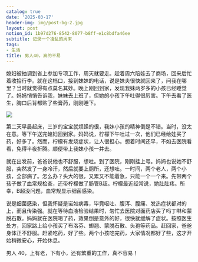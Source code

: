 ```yaml
---
catalog: true
date: '2025-03-17'
header-img: img/post-bg-2.jpg
layout: post
notion_id: 1b97d276-8542-8077-b8ff-e1c8bdfa46ee
subtitle: 记录一个凌乱的周末
tags:
- 生活
title: 男人40，真的不易
---
```


媳妇被抽调到省上参加专项工作，周天就要走。趁着周六陪娃去了商场，回来后忙着收拾行李。就在这档口，接到妹妹的电话，说是妹夫很快就回来了，问我在哪里？当时就觉得有点莫名其妙。晚上刚回到家，发现我妹两岁多的小孩已经睡觉了。妈妈悄悄告诉我，妹妹去上班了，但她的小孩下午吐得很厉害。下午去看了医生，胸口后背都贴了些膏药，刚刚睡下。


![](https://prod-files-secure.s3.us-west-2.amazonaws.com/5e11c35f-1dd6-416f-868e-8acb8013660f/642bf794-1914-4833-9208-a1e5018e1265/20250317174907.jpg?X-Amz-Algorithm=AWS4-HMAC-SHA256&X-Amz-Content-Sha256=UNSIGNED-PAYLOAD&X-Amz-Credential=ASIAZI2LB466TUVDSCOX%2F20250318%2Fus-west-2%2Fs3%2Faws4_request&X-Amz-Date=20250318T095631Z&X-Amz-Expires=3600&X-Amz-Security-Token=IQoJb3JpZ2luX2VjEAIaCXVzLXdlc3QtMiJHMEUCIQCpc%2FpjH87qsoeZ9wkUeNqYoH1u7jEWKTSrA%2BQ%2F0n3qsgIgcqOmxOekNQuq4mpy1pcP11TnVwHNxa3kVvdwrisDQiYq%2FwMIWhAAGgw2Mzc0MjMxODM4MDUiDI%2FPUL7GfQtufY3IWyrcAy6r4ISgGUecnqwu%2F2X9npqjDnHcLZwG0h%2BbJ8fk3hlav6aySAkqNx%2FWtuPuyH7aSJu53xIDQ7sR6%2BWq5qdiqrNSaAyuz4Is%2Bs5NRzVLBwk4C1JxtOzjR3P9hiiDln8%2B0J%2FP4tlWkncDUindxdlQybzu%2B%2B9jAt%2BuCOmDft9tqM4%2BEldlxjZUeVXC8DDnUdeQon0FKHAcnQtonkaZjP0Zwi4JkbtQtZ4nSAvBK1mBeI4cefY%2BkBy9v9qxaRHOGl4hVBNEWC7mpskSaazvT2m9SELYGQA4TnPpiBRpmBd1N2J3s%2F9NLe0B7wz%2FxUaz5f2xxH7WL9j5%2F1H9MlOqZTyt%2BG4WuQcwQxgFS%2Bmojlg9%2BQUeqP6zeQRqm23q0M0d8CeK%2BZt6U8UdaRZWn6vQ4k0gXE%2BGZLWnQ8zeDwQnS8j7ccThfmO6dDapgYSaTGNZFpn5f1OMjMRjjFb8ilWuPwrQ5HV1afnrLWt%2Bkw3xCfJO3h67YjgBC0id7xDTg8Fm47szPdmGwewTOdXP64FMz8CIZIEtlHGjFGGWXV2eIZhEk0ZHhspZpbm7zV5GafFUPfg2R01189aMxzDhQX8eE6BEtOeiIx3L14s2NHVD7UDO9JdUrDOVdazChQAchp%2B4MPr05L4GOqUBDNzjR%2BxZUyCFv5RKCss6Y6naHTZI8zskOcAsM1CmRZi%2BaIsYyf%2B%2BIMkfQbnYv9FfaXOKXnFzYtS4aT92Cn%2FHk8ahhIwJ8pJKvk21DgeVx4xN91bZJsCJ3wjlpT96rt9sPHc5T%2FPrFEglQLRmoto4GM50w7hHGlwOPh%2FbeyaTgL9lTKsxAm8dW1d40T02EDn02gZ6MIjoetZE%2BAL2rJGiGe9anokP&X-Amz-Signature=b9df00df268b15bb5cadd557dc7d729096ed1ec0b8c0dd1b577bdd8dced5bed7&X-Amz-SignedHeaders=host&x-id=GetObject)


第二天早晨起床，三岁的宝宝就烦躁的很，我妹小孩的精神倒是不错。当时，没太在意。等下午送完媳妇回到家。妈妈说，柠檬下午吐过一次，他们已经给娃买了药，好多了。然而，柠檬有发烧症状，让人很担心。想着时间还早，不如去医院看看，免得半夜折腾。顺便带上我妹小孩一并去。





就在出发前，爸爸说他也不舒服，想吐。到了医院，刚刚挂上号。妈妈也说她不舒服，突然发了一身冷汗，然后就要上厕所，还想吐。一时间，两个老人，两个小孩，全部病了。怎么办？头大的很，又累又不能着急，只能一个一个来。先带两个孩子做了血常规检查，还带柠檬做了肠管B超。柠檬最近经常说，她肚肚疼。所幸，B超没问题，血常规显示细菌感染。





说是细菌感染，但我怀疑是诺如病毒，毕竟呕吐、腹泻、腹痛、发热症状都对的上，而且传染强。就在等待血液检验结果时，匆忙去医院对面药店买了吗丁啉和蒙脱石散。妈妈就在医院喝了药，效果倒是意外的好，很快就缓解了症状。按照医生处方，回家路上给小孩买了布洛芬、翅翘、蒙脱石散、头孢等药品。赶回家，爸爸身体正不舒服。赶紧吃药，好了些。两个小孩吃完药，大家情况都好了些，这才开始稍微安心，开始休息。





男人 40，上有老，下有小，还有繁重的工作，真不容易！